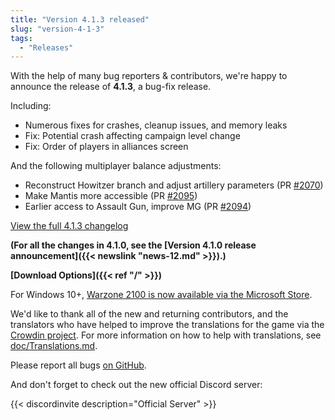 ```yaml
---
title: "Version 4.1.3 released"
slug: "version-4-1-3"
tags:
  - "Releases"
---
```


With the help of many bug reporters & contributors, we're happy to announce the release of **4.1.3**, a bug-fix release.

Including:
- Numerous fixes for crashes, cleanup issues, and memory leaks
- Fix: Potential crash affecting campaign level change
- Fix: Order of players in alliances screen

And the following multiplayer balance adjustments:
- Reconstruct Howitzer branch and adjust artillery parameters (PR [#2070](https://github.com/Warzone2100/warzone2100/pull/2070))
- Make Mantis more accessible (PR [#2095](https://github.com/Warzone2100/warzone2100/pull/2095))
- Earlier access to Assault Gun, improve MG (PR [#2094](https://github.com/Warzone2100/warzone2100/pull/2094))

[View the full 4.1.3 changelog](https://github.com/Warzone2100/warzone2100/raw/4.1.3/ChangeLog)

**(For all the changes in 4.1.0, see the [Version 4.1.0 release announcement]({{< newslink "news-12.md" >}}).)**

**[Download Options]({{< ref "/" >}})**

For Windows 10+, [Warzone 2100 is now available via the Microsoft Store](https://www.microsoft.com/store/apps/9MW0Z4MPCS8C).

We'd like to thank all of the new and returning contributors, and the translators who have helped to improve the translations for the game via the [Crowdin project](https://crowdin.com/project/warzone2100). For more information on how to help with translations, see [doc/Translations.md](https://github.com/Warzone2100/warzone2100/blob/master/doc/Translations.md#how-do-i-help-translate).

Please report all bugs [on GitHub](https://github.com/Warzone2100/warzone2100/issues).

And don't forget to check out the new official Discord server:

{{< discordinvite description="Official Server" >}}
